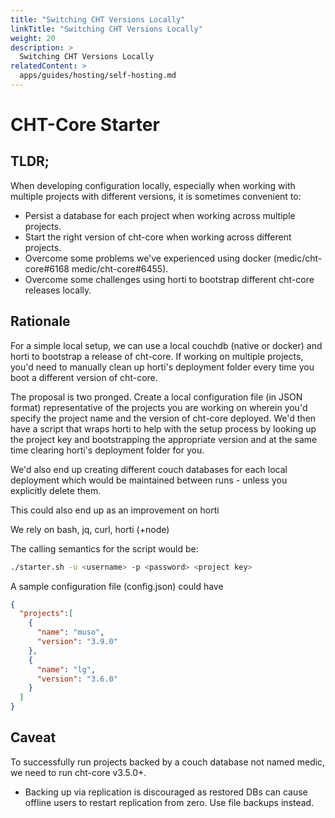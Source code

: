 ```yaml
---
title: "Switching CHT Versions Locally"
linkTitle: "Switching CHT Versions Locally"
weight: 20
description: >
  Switching CHT Versions Locally
relatedContent: >
  apps/guides/hosting/self-hosting.md
---
```


# CHT-Core Starter

## TLDR;

When developing configuration locally, especially when working with multiple projects with different versions, it is sometimes convenient to:

- Persist a database for each project when working across multiple projects.
- Start the right version of cht-core when working across different projects.
- Overcome some problems we've experienced using docker (medic/cht-core#6168 medic/cht-core#6455).
- Overcome some challenges using horti to bootstrap different cht-core releases locally.

## Rationale

For a simple local setup, we can use a local couchdb (native or docker) and horti to bootstrap a release of cht-core. If working on multiple projects, you'd need to manually clean up horti's deployment folder every time you boot a different version of cht-core.

The proposal is two pronged. Create a local configuration file (in JSON format) representative of the projects you are working on wherein you'd specify the project name and the version of cht-core deployed. We'd then have a script that wraps horti to help with the setup process by looking up the project key and bootstrapping the appropriate version and at the same time clearing horti's deployment folder for you.

We'd also end up creating different couch databases for each local deployment which would be maintained between runs - unless you explicitly delete them.

This could also end up as an improvement on horti

We rely on bash, jq, curl, horti (+node)

The calling semantics for the script would be:

```bash
./starter.sh -u <username> -p <password> <project key>
```

A sample configuration file (config.json) could have
```json
{
  "projects":[
    {
      "name": "muso",
      "version": "3.9.0"
    },
    {
      "name": "lg",
      "version": "3.6.0"
    }
  ]
}
```
## Caveat

To successfully run projects backed by a couch database not named medic, we need to run cht-core v3.5.0+.
* Backing up via replication is discouraged as restored DBs can cause offline users to restart replication from zero. Use file backups instead.

